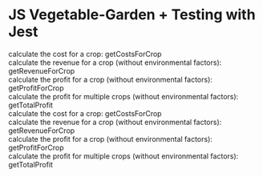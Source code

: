 # JS Vegetable-Garden + Testing with Jest

calculate the cost for a crop: getCostsForCrop</br>
calculate the revenue for a crop (without environmental factors): getRevenueForCrop</br>
calculate the profit for a crop (without environmental factors): getProfitForCrop</br>
calculate the profit for multiple crops (without environmental factors): getTotalProfit</br>
calculate the cost for a crop: getCostsForCrop</br>
calculate the revenue for a crop (without environmental factors): getRevenueForCrop</br>
calculate the profit for a crop (without environmental factors): getProfitForCrop</br>
calculate the profit for multiple crops (without environmental factors): getTotalProfit</br>
